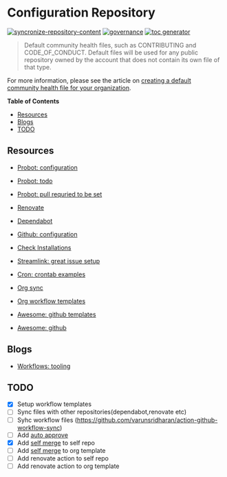 
# Configuration Repository

[![syncronize-repository-content][sync-badge]][sync-action]
[![governance][governance-badge]][governance-action]
[![toc generator][toc-badge]][toc-action]

> Default community health files, such as CONTRIBUTING and CODE_OF_CONDUCT. Default files will be used for any public repository owned by the account that does not contain its own file of that type.

For more information, please see the article on [creating a default community health file for your organization](https://help.github.com/en/articles/creating-a-default-community-health-file-for-your-organization).

<!-- START doctoc generated TOC please keep comment here to allow auto update -->
<!-- DON'T EDIT THIS SECTION, INSTEAD RE-RUN doctoc TO UPDATE -->
**Table of Contents**

- [Resources](#resources)
- [Blogs](#blogs)
- [TODO](#todo)

<!-- END doctoc generated TOC please keep comment here to allow auto update -->

## Resources

- [Probot: configuration](https://github.com/probot/probot-config)
- [Probot: todo](https://github.com/settings/installations/15936645)
- [Probot: pull requried to be set](https://wei.github.io/pull/)
- [Renovate](https://renovate.whitesourcesoftware.com)
- [Dependabot](https://dependabot.com/)
- [Github: configuration][1]

- [Check Installations](https://github.com/settings/installations)

- [Streamlink: great issue setup](https://github.com/streamlink/streamlink/issues/new/choose)
- [Cron: crontab examples](https://crontab.guru5)

- [Org sync](https://github.com/marketplace/actions/github-organization-sync-er)
- [Org workflow templates](https://docs.github.com/en/actions/learn-github-actions/sharing-workflows-with-your-organization)

- [Awesome: github templates](https://github.com/devspace/awesome-github-templates)
- [Awesome: github](https://github.com/phillipadsmith/awesome-github)

## Blogs

- [Workflows: tooling](https://github.com/anna-money/workflow-tools)

## TODO

- [X] Setup workflow templates
- [ ] Sync files with other repositories(dependabot,renovate etc)
- [ ] Syhc workflow files (https://github.com/varunsridharan/action-github-workflow-sync)
- [ ] Add [auto approve][auto-approve]
- [X] Add [self merge][self-merge] to self repo
- [ ] Add [self merge][self-merge] to org template
- [ ] Add renovate action to self repo
- [ ] Add renovate action to org template

[1]: https://docs.github.com/en/communities/setting-up-your-project-for-healthy-contributions/creating-a-default-community-health-file
[governance-badge]: https://github.com/ivankatliarchuk/.github/actions/workflows/governance-bot.yml/badge.svg
[governance-action]: https://github.com/ivankatliarchuk/.github/actions/workflows/governance-bot.yml
[toc-badge]: https://github.com/ivankatliarchuk/.github/actions/workflows/toc.yml/badge.svg
[toc-action]: https://github.com/ivankatliarchuk/.github/actions/workflows/toc.yml
[sync-badge]: https://github.com/ivankatliarchuk/.github/actions/workflows/fork-sync.yml/badge.svg
[sync-action]: https://github.com/ivankatliarchuk/.github/actions/workflows/fork-sync.yml
[auto-approve]: https://github.com/search?o=desc&q=hmarr%2Fauto-approve-action+path%3A.github%2Fworkflows+language%3AYAML&s=&type=Code
[self-merge]: https://github.com/search?o=desc&q=orta%2Fcode-owner-self-merge+path%3A.github%2Fworkflows+language%3AYAML&s=&type=Code
